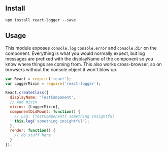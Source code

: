 
## Install

```
npm install react-logger --save
```
## Usage

This module exposes `console.log` `console.error` and `console.dir` on the component. Everything is what you would normally expect, but log messages are prefixed with the displayName of the component so you know where things are coming from. This also works cross-browser, so on browsers without the console object it won't blow up.

```js
var React = require('react');
var LoggerMixin = require('react-logger');

React.createClass({
  displayName: 'TestComponent',
  // Add mixin
  mixins: [LoggerMixin],
  componentDidMount: function() {
    // Log: [TestComponent] something insightful
    this.log('something insightful');
  },
  render: function() {
    // do stuff here
  }
});
```
